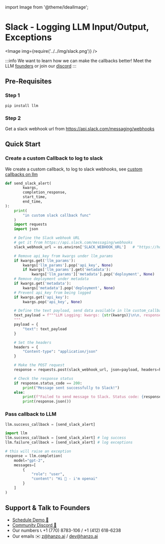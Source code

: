 import Image from '@theme/IdealImage';

# Slack - Logging LLM Input/Output, Exceptions

<Image img={require('../../img/slack.png')} />

:::info
We want to learn how we can make the callbacks better! Meet the LLM [founders](https://calendly.com/d/4mp-gd3-k5k/hanzoai-1-1-onboarding-llm-hosted-version) or
join our [discord](https://discord.gg/XthHQQj)
::: 

## Pre-Requisites

### Step 1
```shell
pip install llm
```

### Step 2
Get a slack webhook url from https://api.slack.com/messaging/webhooks



## Quick Start
### Create a custom Callback to log to slack
We create a custom callback, to log to slack webhooks, see [custom callbacks on llm](https://docs.llm.ai/docs/observability/custom_callback)
```python
def send_slack_alert(
        kwargs,
        completion_response,
        start_time,
        end_time,
):
    print(
        "in custom slack callback func"
    )
    import requests
    import json

    # Define the Slack webhook URL
    # get it from https://api.slack.com/messaging/webhooks
    slack_webhook_url = os.environ['SLACK_WEBHOOK_URL']   # "https://hooks.slack.com/services/<>/<>/<>"

    # Remove api_key from kwargs under llm_params
    if kwargs.get('llm_params'):
        kwargs['llm_params'].pop('api_key', None)
        if kwargs['llm_params'].get('metadata'):
            kwargs['llm_params']['metadata'].pop('deployment', None)
    # Remove deployment under metadata
    if kwargs.get('metadata'):
        kwargs['metadata'].pop('deployment', None)
    # Prevent api_key from being logged
    if kwargs.get('api_key'):
        kwargs.pop('api_key', None)

    # Define the text payload, send data available in llm custom_callbacks
    text_payload = f"""LLM Logging: kwargs: {str(kwargs)}\n\n, response: {str(completion_response)}\n\n, start time{str(start_time)} end time: {str(end_time)}
    """
    payload = {
        "text": text_payload
    }

    # Set the headers
    headers = {
        "Content-type": "application/json"
    }

    # Make the POST request
    response = requests.post(slack_webhook_url, json=payload, headers=headers)

    # Check the response status
    if response.status_code == 200:
        print("Message sent successfully to Slack!")
    else:
        print(f"Failed to send message to Slack. Status code: {response.status_code}")
        print(response.json())
```

### Pass callback to LLM
```python
llm.success_callback = [send_slack_alert]
```

```python
import llm
llm.success_callback = [send_slack_alert] # log success
llm.failure_callback = [send_slack_alert] # log exceptions

# this will raise an exception
response = llm.completion(
    model="gpt-2",
    messages=[
        {
            "role": "user",
            "content": "Hi 👋 - i'm openai"
        }
    ]
)
```
## Support & Talk to Founders

- [Schedule Demo 👋](https://calendly.com/d/4mp-gd3-k5k/hanzoai-1-1-onboarding-llm-hosted-version)
- [Community Discord 💭](https://discord.gg/XthHQQj)
- Our numbers 📞 +1 (770) 8783-106 / ‭+1 (412) 618-6238‬
- Our emails ✉️ z@hanzo.ai / dev@hanzo.ai
